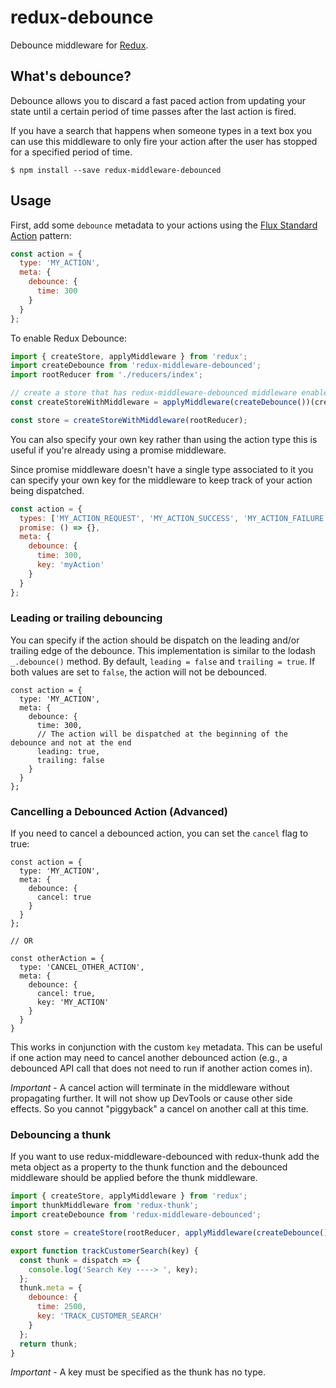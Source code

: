 # redux-debounce

Debounce middleware for [Redux](https://github.com/rackt/redux).

## What's debounce?

Debounce allows you to discard a fast paced action from updating your state until a certain period of time passes after the last action is fired.

If you have a search that happens when someone types in a text box you can use this middleware to only fire your action after the user has stopped for a specified period of time.

```
$ npm install --save redux-middleware-debounced
```

## Usage

First, add some `debounce` metadata to your actions using the [Flux Standard Action](https://github.com/acdlite/flux-standard-action) pattern:

```js
const action = {
  type: 'MY_ACTION',
  meta: {
    debounce: {
      time: 300
    }
  }
};
```

To enable Redux Debounce:

```js
import { createStore, applyMiddleware } from 'redux';
import createDebounce from 'redux-middleware-debounced';
import rootReducer from './reducers/index';

// create a store that has redux-middleware-debounced middleware enabled
const createStoreWithMiddleware = applyMiddleware(createDebounce())(createStore);

const store = createStoreWithMiddleware(rootReducer);
```

You can also specify your own key rather than using the action type this is useful if you're already using a promise middleware.

Since promise middleware doesn't have a single type associated to it you can specify your own key for the middleware to keep track of your action being dispatched.

```js
const action = {
  types: ['MY_ACTION_REQUEST', 'MY_ACTION_SUCCESS', 'MY_ACTION_FAILURE'],
  promise: () => {},
  meta: {
    debounce: {
      time: 300,
      key: 'myAction'
    }
  }
};
```

### Leading or trailing debouncing

You can specify if the action should be dispatch on the leading and/or trailing edge of the debounce. This implementation is similar to the lodash `_.debounce()` method. By default, `leading = false` and `trailing = true`. If both values are set to `false`, the action will not be debounced.

```
const action = {
  type: 'MY_ACTION',
  meta: {
    debounce: {
      time: 300,
      // The action will be dispatched at the beginning of the debounce and not at the end
      leading: true,
      trailing: false
    }
  }
};
```

### Cancelling a Debounced Action (Advanced)

If you need to cancel a debounced action, you can set the `cancel` flag to true:

```
const action = {
  type: 'MY_ACTION',
  meta: {
    debounce: {
      cancel: true
    }
  }
};

// OR

const otherAction = {
  type: 'CANCEL_OTHER_ACTION',
  meta: {
    debounce: {
      cancel: true,
      key: 'MY_ACTION'
    }
  }
}
```

This works in conjunction with the custom `key` metadata. This can be useful if one action may need to cancel another debounced action (e.g., a debounced API call that does not need to run if another action comes in).

_Important_ - A cancel action will terminate in the middleware without propagating further. It will not show up DevTools or cause other side effects. So you cannot "piggyback" a cancel on another call at this time.

### Debouncing a thunk

If you want to use redux-middleware-debounced with redux-thunk add the meta object as a property to the thunk function and the debounced middleware should be applied before the thunk middleware.

```js
import { createStore, applyMiddleware } from 'redux';
import thunkMiddleware from 'redux-thunk';
import createDebounce from 'redux-middleware-debounced';

const store = createStore(rootReducer, applyMiddleware(createDebounce(), thunk));

export function trackCustomerSearch(key) {
  const thunk = dispatch => {
    console.log('Search Key ----> ', key);
  };
  thunk.meta = {
    debounce: {
      time: 2500,
      key: 'TRACK_CUSTOMER_SEARCH'
    }
  };
  return thunk;
}
```

_Important_ - A key must be specified as the thunk has no type.
